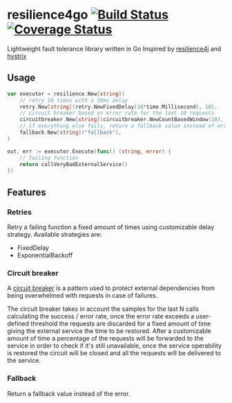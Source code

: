 # resilience4go  [![Build Status][ci-img]][ci] [![Coverage Status][cov-img]][cov]

Lightweight fault tolerance library written in Go Inspired by [resilience4j](https://resilience4j.readme.io/docs) and [hystrix](https://github.com/Netflix/Hystrix)

## Usage 

```go
var executor = resilience.New[string](
	// retry 10 times with a 10ms delay
    retry.New[string](retry.NewFixedDelay(10*time.Millisecond), 10),
	// circuit breaker based on error rate for the last 10 requests
    circuitbreaker.New[string](circuitbreaker.NewCountBasedWindow(10), 0.5, 0.5, 100*time.Millisecond),
	// if everything else fails, return a fallback value instead of error
    fallback.New[string]("fallback"),
)

out, err := executor.Execute(func() (string, error) {
    // failing function 
	return callVeryBadExternalService()
})
```

## Features

### Retries 

Retry a failing function a fixed amount of times using customizable delay strategy.
Available strategies are: 

* FixedDelay
* ExponentialBackoff


### Circuit breaker 

A [circuit breaker](https://martinfowler.com/bliki/CircuitBreaker.html) is a pattern used to protect external dependencies from being overwhelmed with requests in case of 
failures.

The circuit breaker takes in account the samples for the last N calls calculating the success / error rate, once the error
rate exceeds a user-defined threshold the requests are discarded for a fixed amount of time giving the external service the 
time to be restored. 
After a customizable amount of time a percentage of the requests will be forwarded to the service in order to check if it's 
still unavailable, once the service operability is restored the circuit will be closed and all the requests will be delivered to 
the service.

### Fallback

Return a fallback value instead of the error. 


[ci-img]: https://github.com/garugaru/resilience4go/actions/workflows/tests.yml/badge.svg
[cov-img]: https://codecov.io/gh/garugaru/resilience4go/branch/master/graph/badge.svg
[ci]: https://github.com/garugaru/resilience4go/actions/workflows/tests.yml
[cov]: https://codecov.io/gh/garugaru/resilience4go